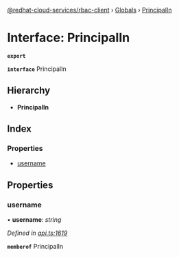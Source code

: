 [@redhat-cloud-services/rbac-client](../README.md) › [Globals](../globals.md) › [PrincipalIn](principalin.md)

# Interface: PrincipalIn

**`export`** 

**`interface`** PrincipalIn

## Hierarchy

* **PrincipalIn**

## Index

### Properties

* [username](principalin.md#username)

## Properties

###  username

• **username**: *string*

*Defined in [api.ts:1619](https://github.com/RedHatInsights/javascript-clients/blob/master/packages/rbac/api.ts#L1619)*

**`memberof`** PrincipalIn
